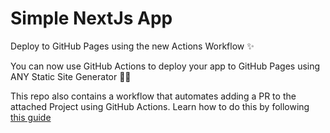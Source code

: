 # Simple NextJs App
Deploy to GitHub Pages using the new Actions Workflow ✨

You can now use GitHub Actions to deploy your app to GitHub Pages using
ANY Static Site Generator 💃🏽

This repo also contains a workflow that automates adding a PR to the attached Project using GitHub Actions.
Learn how to do this by following [this guide](https://docs.github.com/en/issues/planning-and-tracking-with-projects/automating-your-project/automating-projects-using-actions)